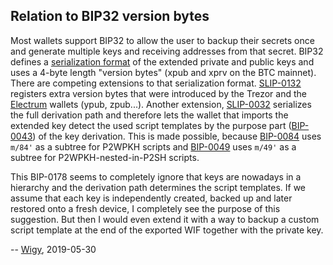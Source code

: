 ## Relation to BIP32 version bytes

Most wallets support BIP32 to allow the user to backup their secrets once and generate multiple keys and receiving addresses from that secret. BIP32 defines a [serialization format](https://github.com/bitcoin/bips/blob/master/bip-0032.mediawiki#Serialization_format) of the extended private and public keys and uses a 4-byte length "version bytes" (xpub and xprv on the BTC mainnet). There are competing extensions to that serialization format. [SLIP-0132](https://github.com/satoshilabs/slips/blob/master/slip-0132.md) registers extra version bytes that were introduced by the Trezor and the [Electrum](http://docs.electrum.org/en/latest/xpub_version_bytes.html) wallets (ypub, zpub...). Another extension, [SLIP-0032](https://github.com/satoshilabs/slips/blob/master/slip-0032.md) serializes the full derivation path and therefore lets the wallet that imports the extended key detect the used script templates by the purpose part ([BIP-0043](https://github.com/bitcoin/bips/blob/master/bip-0043.mediawiki)) of the key derivation. This is made possible, because [BIP-0084](https://github.com/bitcoin/bips/blob/master/bip-0084.mediawiki#public-key-derivation) uses `m/84'` as a subtree for P2WPKH scripts and [BIP-0049](https://github.com/bitcoin/bips/blob/master/bip-0049.mediawiki#public-key-derivation) uses `m/49'` as a subtree for P2WPKH-nested-in-P2SH scripts.

This BIP-0178 seems to completely ignore that keys are nowadays in a hierarchy and the derivation path determines the script templates. If we assume that each key is independently created, backed up and later restored onto a fresh device, I completely see the purpose of this suggestion. But then I would even extend it with a way to backup a custom script template at the end of the exported WIF together with the private key.

-- [Wigy](https://github.com/wigy-opensource-developer), 2019-05-30
